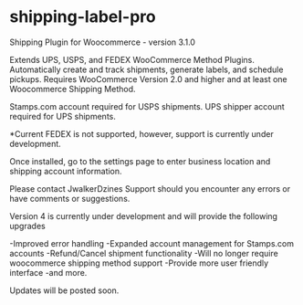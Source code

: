# shipping-label-pro
Shipping Plugin for Woocommerce - version 3.1.0

Extends UPS, USPS, and FEDEX WooCommerce Method Plugins. Automatically create and track shipments, generate labels, and schedule pickups. Requires WooCommerce Version 2.0 and higher and at least one Woocommerce Shipping Method.

Stamps.com account required for USPS shipments. 
UPS shipper account required for UPS shipments.

*Current FEDEX is not supported, however, support is currently under development.

Once installed, go to the settings page to enter business location and shipping account information. 

Please contact JwalkerDzines Support should you encounter any errors or have comments or suggestions. 

Version 4 is currently under development and will provide the following upgrades

-Improved error handling
-Expanded account management for Stamps.com accounts
-Refund/Cancel shipment functionality
-Will no longer require woocommerce shipping method support
-Provide more user friendly interface
-and more.

Updates will be posted soon.
